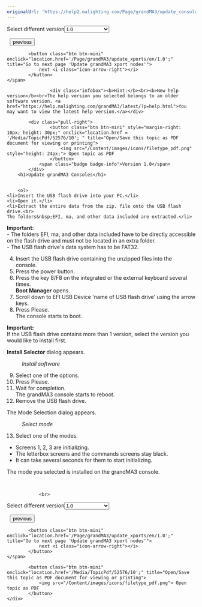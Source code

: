 ```yaml
---
originalUrl: 'https://help2.malighting.com/Page/grandMA3/update_consoles/en/1.0'
---
```


<div class="topic-navigation">

<div class="pull-right">
	<span class="pull-left">


<div class="pull-left">
<form action="/Topic/SetCurrentVersionNumber" class="form-inline" id="frmTagSelector" method="post">	<span class="form-mini">
		<div class="input-prepend"><span class="add-on">Select different version</span><select autocomplete="off" id="versionNumberId" name="versionNumberId" onchange="$(this).closest('#frmTagSelector').submit();" style="width: 120px;"><option value="">- latest -</option>
<option selected="selected" value="10">1.0</option>
<option value="32">1.1</option>
<option value="35">1.2</option>
<option value="36">1.3</option>
<option value="37">1.4</option>
<option value="38">1.5</option>
<option value="39">1.6</option>
<option value="40">1.7</option>
<option value="42">1.8</option>
<option value="43">1.9</option>
<option value="44">2.0</option>
</select></div>
		<input data-val="true" data-val-number="The field Int32 must be a number." data-val-required="The Int32 field is required." id="ProductId" name="ProductId" type="hidden" value="16">
		<input id="CurrentGuid" name="CurrentGuid" type="hidden" value="81218edf-4c0e-4061-8d3a-8ca28e7d93ce">
	</span>
</form></div>&nbsp;	</span>
	<span class="pull-right" style="white-space: nowrap;">
			<button class="btn btn-mini" onclick="location.href='/Page/grandMA3/update/en/1.0'; " title="Go to previous page 'Update the Software'">
				<i class="icon-arrow-left"></i> previous
			</button>

			<button class="btn btn-mini" onclick="location.href='/Page/grandMA3/update_xports/en/1.0';" title="Go to next page 'Update grandMA3 xport nodes'">
				next <i class="icon-arrow-right"></i> 
			</button>
	</span>
</div>
<div class="clear-fix" style="margin-bottom: 10px"></div>
</div>

					<div class="infobox"><b>Hint:</b><br><b>New help version</b><br>The help version you selected belongs to an older software version. <a href="https://help.malighting.com/grandMA3/latest/?p=help.html">You may want to view the latest help version.</a></div>

			<div class="pull-right">
					<button class="btn btn-mini" style="margin-right: 10px; height: 30px;" onclick="location.href = '/Media/TopicPdf/52576/10'; " title="Open/Save this topic as PDF document for viewing or printing">
						<img src="/Content/images/icons/filetype_pdf.png" style="height: 24px;"> Open topic as PDF
					</button>
				<span class="badge badge-info">Version 1.0</span>
			</div>
		<h1>Update grandMA3 Consoles</h1>


		<ol>
	<li>Insert the USB flash drive into your PC.</li>
	<li>Open it.</li>
	<li>Extract the entire data from the zip. file onto the USB flash drive.<br>
	The folders&nbsp;EFI, ma, and other data included are extracted.</li>
</ol>

<div class="important"><strong>Important:</strong><br>
- The folders&nbsp;EFI, ma, and other data included have to be directly accessible on the flash drive and must not be located in an extra folder.<br>
- The USB flash drive's data system has to be FAT32.&nbsp;</div>

<ol start="4">
	<li>Insert the USB flash drive containing the unzipped files into the console.&nbsp;</li>
	<li>Press the power button.</li>
	<li>Press the key&nbsp;<span class="hardkey">8/F8</span> on the integrated or the external keyboard several times.<br>
	<strong>Boot Manager</strong> opens.</li>
	<li>Scroll down to EFI USB Device 'name of USB flash drive' using the arrow keys.</li>
	<li>Press <span class="hardkey">Please</span>.&nbsp;<br>
	The console starts to boot.</li>
</ol>

<div class="important"><strong>Important:</strong><br>
If the USB flash drive contains more than 1 version, select the version you would like to install first.</div>

<p><strong>Install Selector</strong> dialog appears.</p>

<figure class="caption"><img alt="" src="/Media/Image/img_installer-dialog_v0-9_3.png">
<figcaption><em>Install software</em></figcaption>
</figure>

<ol start="9">
	<li>Select one of the options.&nbsp;</li>
	<li>Press <span class="hardkey">Please</span>.</li>
	<li>Wait for completion.&nbsp;<br>
	The grandMA3 console starts to reboot.</li>
	<li>Remove the USB flash drive.&nbsp;</li>
</ol>

<p>The Mode Selection dialog appears.&nbsp;</p>

<figure class="caption"><img alt="" src="/Media/Image/img_select-mode_v0-9_3.png">
<figcaption><em>Select mode</em></figcaption>
</figure>

<ol start="13">
	<li>Select one of the modes.&nbsp;&nbsp;</li>
</ol>

<ul>
	<li>Screens 1, 2, 3 are initializing.</li>
	<li>The letterbox screens and the commands screens stay black.&nbsp;</li>
	<li>It can take several seconds for them to start initializing.&nbsp;</li>
</ul>

<p>The mode you selected is installed on the grandMA3 console.&nbsp;</p>

<p>&nbsp;</p>


				<br>
<div class="topic-navigation">

<div class="pull-right">
	<span class="pull-left">


<div class="pull-left">
<form action="/Topic/SetCurrentVersionNumber" class="form-inline" id="frmTagSelector" method="post">	<span class="form-mini">
		<div class="input-prepend"><span class="add-on">Select different version</span><select autocomplete="off" id="versionNumberId" name="versionNumberId" onchange="$(this).closest('#frmTagSelector').submit();" style="width: 120px;"><option value="">- latest -</option>
<option selected="selected" value="10">1.0</option>
<option value="32">1.1</option>
<option value="35">1.2</option>
<option value="36">1.3</option>
<option value="37">1.4</option>
<option value="38">1.5</option>
<option value="39">1.6</option>
<option value="40">1.7</option>
<option value="42">1.8</option>
<option value="43">1.9</option>
<option value="44">2.0</option>
</select></div>
		<input data-val="true" data-val-number="The field Int32 must be a number." data-val-required="The Int32 field is required." id="ProductId" name="ProductId" type="hidden" value="16">
		<input id="CurrentGuid" name="CurrentGuid" type="hidden" value="81218edf-4c0e-4061-8d3a-8ca28e7d93ce">
	</span>
</form></div>&nbsp;	</span>
	<span class="pull-right" style="white-space: nowrap;">
			<button class="btn btn-mini" onclick="location.href='/Page/grandMA3/update/en/1.0'; " title="Go to previous page 'Update the Software'">
				<i class="icon-arrow-left"></i> previous
			</button>

			<button class="btn btn-mini" onclick="location.href='/Page/grandMA3/update_xports/en/1.0';" title="Go to next page 'Update grandMA3 xport nodes'">
				next <i class="icon-arrow-right"></i> 
			</button>
	</span>
</div>
	<div class="clear-fix"></div>
	<div class="pull-right">
	
			<button class="btn btn-mini" onclick="location.href='/Media/TopicPdf/52576/10';" title="Open/Save this topic as PDF document for viewing or printing">
				<img src="/Content/images/icons/filetype_pdf.png"> Open topic as PDF
			</button>
	</div>
<div class="clear-fix" style="margin-bottom: 10px"></div>
</div>

	
